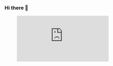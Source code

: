 ### Hi there 👋

<figure><embed src="https://wakatime.com/share/@kyluk5/9a945762-5b10-4264-9ee5-130319238ea4.svg"></embed></figure>

<!--
**kyluk5/kyluk5** is a ✨ _special_ ✨ repository because its `README.md` (this file) appears on your GitHub profile.

Here are some ideas to get you started:

- 🔭 I’m currently working on ...
- 🌱 I’m currently learning ...
- 👯 I’m looking to collaborate on ...
- 🤔 I’m looking for help with ...
- 💬 Ask me about ...
- 📫 How to reach me: ...
- 😄 Pronouns: ...
- ⚡ Fun fact: ...
-->
